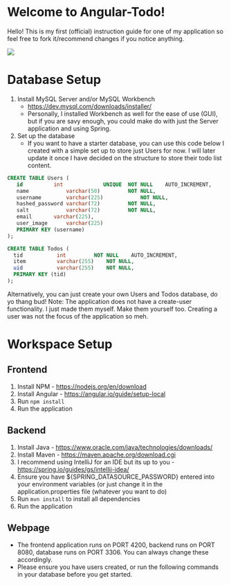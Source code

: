 # Welcome to Angular-Todo!
Hello! This is my first (official) instruction guide for one of my application so feel free to fork it/recommend changes if you notice anything.

![](https://github.com/Your_Repository_Name/Your_GIF_Name.gif)


# Database Setup
1. Install MySQL Server and/or MySQL Workbench
	- https://dev.mysql.com/downloads/installer/
	- Personally, I installed Workbench as well for the ease of use (GUI), but if you are savy enough, you could make do with just the Server application and using Spring.
3. Set up the database
	* If you want to have a starter database, you can use this code below I created with a simple set up to store just Users for now. I will later update it once I have decided on the structure to store their todo list content.
 ```sql
CREATE TABLE Users (
    id			int				UNIQUE	NOT NULL	AUTO_INCREMENT,
    name			varchar(50)			NOT NULL,
	username		varchar(225)			NOT NULL,
    hashed_password	varchar(72)			NOT NULL,
    salt			varchar(72)			NOT NULL,
    email		varchar(225),
    user_image		varchar(225)
	PRIMARY KEY (username)
);
```

```sql
CREATE TABLE Todos (  
  tid 			int 		NOT NULL 	AUTO_INCREMENT,  
  item 			varchar(255) 	NOT NULL,  
  uid 			varchar(255) 	NOT NULL,  
  PRIMARY KEY (tid)  
);
```

Alternatively, you can just create your own Users and Todos database, do yo thang bud!
Note: The application does not have a create-user functionality. I just made them myself. Make them yourself too. Creating a user was not the focus of the application so meh.

# Workspace Setup
## Frontend
1. Install NPM - https://nodejs.org/en/download
2. Install Angular - https://angular.io/guide/setup-local
3. Run ```npm install```
4. Run the application


## Backend
1. Install Java - https://www.oracle.com/java/technologies/downloads/
2. Install Maven - https://maven.apache.org/download.cgi
3. I recommend using IntelliJ for an IDE but its up to you - https://spring.io/guides/gs/intellij-idea/
4. Ensure you have ${SPRING_DATASOURCE_PASSWORD} entered into your environment variables (or just change it in the application.properties file (whatever you want to do)
5. Run ```mvn install``` to install all dependencies
6. Run the application

## Webpage
- The frontend application runs on PORT 4200, backend runs on PORT 8080, database runs on PORT 3306. You can always change these accordingly.
- Please ensure you have users created, or run the following commands in your database before you get started.
